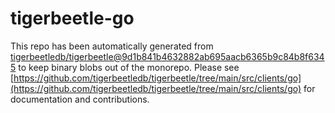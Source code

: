 # tigerbeetle-go
This repo has been automatically generated from [tigerbeetledb/tigerbeetle@9d1b841b4632882ab695aacb6365b9c84b8f6345](https://github.com/tigerbeetledb/tigerbeetle/commit/9d1b841b4632882ab695aacb6365b9c84b8f6345) to keep binary blobs out of the monorepo. Please see [https://github.com/tigerbeetledb/tigerbeetle/tree/main/src/clients/go](https://github.com/tigerbeetledb/tigerbeetle/tree/main/src/clients/go) for documentation and contributions.
